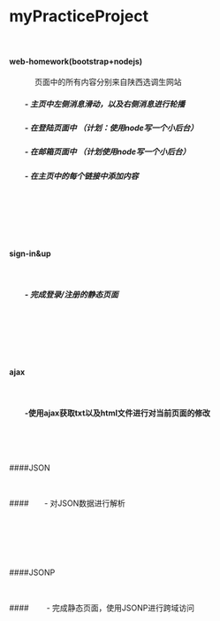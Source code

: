 # myPracticeProject
&emsp;

#### web-homework(bootstrap+nodejs)
&emsp;
&emsp;&emsp;页面中的所有内容分别来自陕西选调生网站

##### &emsp;&emsp;- 主页中左侧消息滑动，以及右侧消息进行轮播

##### &emsp;&emsp;- 在登陆页面中 （计划：使用node写一个小后台）

##### &emsp;&emsp;- 在邮箱页面中 （计划使用node写一个小后台）

##### &emsp;&emsp;- 在主页中的每个链接中添加内容

&emsp;&emsp;

&emsp;&emsp;

&emsp;&emsp;


#### sign-in&up

&emsp;&emsp;

##### &emsp;&emsp;- 完成登录/注册的静态页面

&emsp;&emsp;

&emsp;&emsp;

&emsp;&emsp;

#### ajax

&emsp;&emsp;

#### &emsp;&emsp;-使用ajax获取txt以及html文件进行对当前页面的修改

&emsp;&emsp;

&emsp;&emsp;

####JSON

&emsp;&emsp;

####&emsp;&emsp;- 对JSON数据进行解析

&emsp;&emsp;

&emsp;&emsp;

&emsp;&emsp;

####JSONP

&emsp;&emsp;

####&emsp;&emsp; - 完成静态页面，使用JSONP进行跨域访问